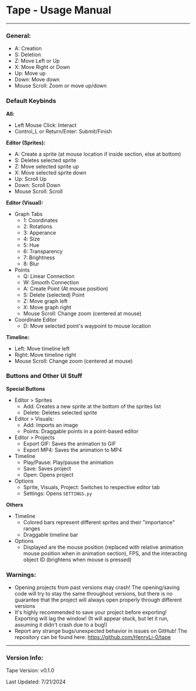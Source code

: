 # Tape - Usage Manual

---

### General:

- A: Creation
- S: Deletion
- Z: Move Left or Up
- X: Move Right or Down
- Up: Move up
- Down: Move down
- Mouse Scroll: Zoom or move up/down

### Default Keybinds

**All:**
- Left Mouse Click: Interact
- Control_L or Return/Enter: Submit/Finish

**Editor (Sprites):**
- A: Create a sprite (at mouse location if inside section, else at bottom)
- S: Deletes selected sprite
- Z: Move selected sprite up
- X: Move selected sprite down
- Up: Scroll Up
- Down: Scroll Down
- Mouse Scroll: Scroll

**Editor (Visual):**
- Graph Tabs
    - 1: Coordinates
    - 2: Rotations
    - 3: Apperance
    - 4: Size
    - 5: Hue
    - 6: Transparency
    - 7: Brightness
    - 8: Blur
- Points
    - Q: Linear Connection
    - W: Smooth Connection
    - A: Create Point (At mouse position)
    - S: Delete (selected) Point
    - Z: Move graph left
    - X: Move graph right
    - Mouse Scroll: Change zoom (centered at mouse)
- Coordinate Editor
    - D: Move selected point's waypoint to mouse location

**Timeline:**
- Left: Move timeline left
- Right: Move timeline right
- Mouse Scroll: Change zoom (centered at mouse)

### Buttons and Other UI Stuff

**Special Buttons**
- Editor > Sprites
    - Add: Creates a new sprite at the bottom of the sprites list
    - Delete: Deletes selected sprite
- Editor > Visuals:
    - Add: Imports an image
    - Points: Draggable points in a point-based editor
- Editor > Projects
    - Export GIF: Saves the animation to GIF
    - Export MP4: Saves the animation to MP4
- Timeline
    - Play/Pause: Play/pause the animation
    - Save: Saves project
    - Open: Opens project
- Options
    - Sprite, Visuals, Project: Switches to respective editor tab
    - Settings: Opens `SETTINGS.py`

**Others**
- Timeline
    - Colored bars represent different sprites and their "importance" ranges
    - Draggable timeline bar
- Options
    - Displayed are the mouse position (replaced with relative animation mouse position when in animation section), FPS, and the interacting object ID (brightens when mouse is pressed)

### Warnings:
- Opening projects from past versions may crash! The opening/saving code will try to stay the same throughout versions, but there is no guarantee that the project will always open properly through different versions
- It's highly recommended to save your project before exporting! Exporting will lag the window! (It will appear stuck, but let it run, assuming it didn't crash due to a bug!)
- Report any strange bugs/unexpected behavior in issues on GitHub! The repository can be found here: https://github.com/HenryLi-0/tape

---

### Version Info:

Tape Version: v0.1.0

Last Updated: 7/21/2024
